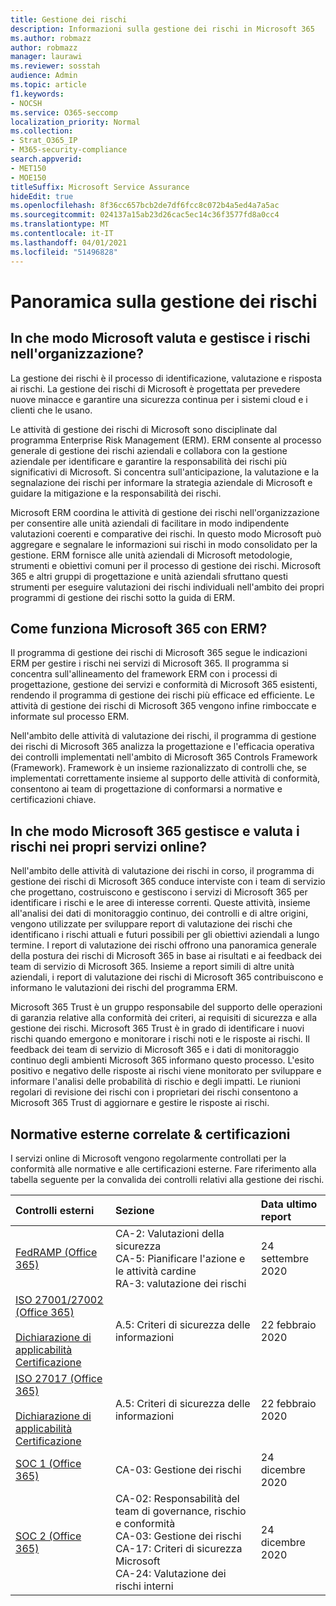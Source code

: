 ```yaml
---
title: Gestione dei rischi
description: Informazioni sulla gestione dei rischi in Microsoft 365
ms.author: robmazz
author: robmazz
manager: laurawi
ms.reviewer: sosstah
audience: Admin
ms.topic: article
f1.keywords:
- NOCSH
ms.service: O365-seccomp
localization_priority: Normal
ms.collection:
- Strat_O365_IP
- M365-security-compliance
search.appverid:
- MET150
- MOE150
titleSuffix: Microsoft Service Assurance
hideEdit: true
ms.openlocfilehash: 8f36cc657bcb2de7df6fcc8c072b4a5ed4a7a5ac
ms.sourcegitcommit: 024137a15ab23d26cac5ec14c36f3577fd8a0cc4
ms.translationtype: MT
ms.contentlocale: it-IT
ms.lasthandoff: 04/01/2021
ms.locfileid: "51496828"
---
```

# <a name="risk-management-overview"></a>Panoramica sulla gestione dei rischi

## <a name="how-does-microsoft-assess-and-manage-risk-across-the-enterprise"></a>In che modo Microsoft valuta e gestisce i rischi nell'organizzazione?

La gestione dei rischi è il processo di identificazione, valutazione e risposta ai rischi. La gestione dei rischi di Microsoft è progettata per prevedere nuove minacce e garantire una sicurezza continua per i sistemi cloud e i clienti che le usano.

Le attività di gestione dei rischi di Microsoft sono disciplinate dal programma Enterprise Risk Management (ERM). ERM consente al processo generale di gestione dei rischi aziendali e collabora con la gestione aziendale per identificare e garantire la responsabilità dei rischi più significativi di Microsoft. Si concentra sull'anticipazione, la valutazione e la segnalazione dei rischi per informare la strategia aziendale di Microsoft e guidare la mitigazione e la responsabilità dei rischi.

Microsoft ERM coordina le attività di gestione dei rischi nell'organizzazione per consentire alle unità aziendali di facilitare in modo indipendente valutazioni coerenti e comparative dei rischi. In questo modo Microsoft può aggregare e segnalare le informazioni sui rischi in modo consolidato per la gestione. ERM fornisce alle unità aziendali di Microsoft metodologie, strumenti e obiettivi comuni per il processo di gestione dei rischi. Microsoft 365 e altri gruppi di progettazione e unità aziendali sfruttano questi strumenti per eseguire valutazioni dei rischi individuali nell'ambito dei propri programmi di gestione dei rischi sotto la guida di ERM.

## <a name="how-does-microsoft-365-work-with-erm"></a>Come funziona Microsoft 365 con ERM?

Il programma di gestione dei rischi di Microsoft 365 segue le indicazioni ERM per gestire i rischi nei servizi di Microsoft 365. Il programma si concentra sull'allineamento del framework ERM con i processi di progettazione, gestione dei servizi e conformità di Microsoft 365 esistenti, rendendo il programma di gestione dei rischi più efficace ed efficiente. Le attività di gestione dei rischi di Microsoft 365 vengono infine rimboccate e informate sul processo ERM.

Nell'ambito delle attività di valutazione dei rischi, il programma di gestione dei rischi di Microsoft 365 analizza la progettazione e l'efficacia operativa dei controlli implementati nell'ambito di Microsoft 365 Controls Framework (Framework). Framework è un insieme razionalizzato di controlli che, se implementati correttamente insieme al supporto delle attività di conformità, consentono ai team di progettazione di conformarsi a normative e certificazioni chiave.

## <a name="how-does-microsoft-365-manage-and-assess-risk-in-its-online-services"></a>In che modo Microsoft 365 gestisce e valuta i rischi nei propri servizi online?

Nell'ambito delle attività di valutazione dei rischi in corso, il programma di gestione dei rischi di Microsoft 365 conduce interviste con i team di servizio che progettano, costruiscono e gestiscono i servizi di Microsoft 365 per identificare i rischi e le aree di interesse correnti. Queste attività, insieme all'analisi dei dati di monitoraggio continuo, dei controlli e di altre origini, vengono utilizzate per sviluppare report di valutazione dei rischi che identificano i rischi attuali e futuri possibili per gli obiettivi aziendali a lungo termine. I report di valutazione dei rischi offrono una panoramica generale della postura dei rischi di Microsoft 365 in base ai risultati e ai feedback dei team di servizio di Microsoft 365. Insieme a report simili di altre unità aziendali, i report di valutazione dei rischi di Microsoft 365 contribuiscono e informano le valutazioni dei rischi del programma ERM.

Microsoft 365 Trust è un gruppo responsabile del supporto delle operazioni di garanzia relative alla conformità dei criteri, ai requisiti di sicurezza e alla gestione dei rischi. Microsoft 365 Trust è in grado di identificare i nuovi rischi quando emergono e monitorare i rischi noti e le risposte ai rischi. Il feedback dei team di servizio di Microsoft 365 e i dati di monitoraggio continuo degli ambienti Microsoft 365 informano questo processo. L'esito positivo e negativo delle risposte ai rischi viene monitorato per sviluppare e informare l'analisi delle probabilità di rischio e degli impatti. Le riunioni regolari di revisione dei rischi con i proprietari dei rischi consentono a Microsoft 365 Trust di aggiornare e gestire le risposte ai rischi.

## <a name="related-external-regulations--certifications"></a>Normative esterne correlate & certificazioni

I servizi online di Microsoft vengono regolarmente controllati per la conformità alle normative e alle certificazioni esterne. Fare riferimento alla tabella seguente per la convalida dei controlli relativi alla gestione dei rischi.

| **Controlli esterni** | **Sezione** | **Data ultimo report** |
|:--------------------|:------------|:-----------------------|
| [FedRAMP (Office 365)](https://compliance.microsoft.com/compliancemanager) | CA-2: Valutazioni della sicurezza <br> CA-5: Pianificare l'azione e le attività cardine <br> RA-3: valutazione dei rischi | 24 settembre 2020 |
| [ISO 27001/27002 (Office 365)](https://servicetrust.microsoft.com/ViewPage/MSComplianceGuideV3?command=Download&downloadType=Document&downloadId=d7864d4f-e053-4cc4-a964-fa526d07c3be&tab=7027ead0-3d6b-11e9-b9e1-290b1eb4cdeb&docTab=7027ead0-3d6b-11e9-b9e1-290b1eb4cdeb_ISO_Reports) <br><br> [Dichiarazione di applicabilità](https://servicetrust.microsoft.com/ViewPage/MSComplianceGuide?command=Download&downloadType=Document&downloadId=8ee1e46b-2ada-4e7b-bb7d-4c55a8cb6fcd&docTab=4ce99610-c9c0-11e7-8c2c-f908a777fa4d_ISO_Reports) <br> [Certificazione](https://servicetrust.microsoft.com/ViewPage/MSComplianceGuideV3?command=Download&downloadType=Document&downloadId=1e84a14a-2468-45ac-9412-5e53250d57ec&tab=7027ead0-3d6b-11e9-b9e1-290b1eb4cdeb&docTab=7027ead0-3d6b-11e9-b9e1-290b1eb4cdeb_ISO_Reports) | A.5: Criteri di sicurezza delle informazioni | 22 febbraio 2020 |
| [ISO 27017 (Office 365)](https://servicetrust.microsoft.com/ViewPage/MSComplianceGuideV3?command=Download&downloadType=Document&downloadId=d7864d4f-e053-4cc4-a964-fa526d07c3be&tab=7027ead0-3d6b-11e9-b9e1-290b1eb4cdeb&docTab=7027ead0-3d6b-11e9-b9e1-290b1eb4cdeb_ISO_Reports) <br><br> [Dichiarazione di applicabilità](https://servicetrust.microsoft.com/ViewPage/MSComplianceGuide?command=Download&downloadType=Document&downloadId=8ee1e46b-2ada-4e7b-bb7d-4c55a8cb6fcd&docTab=4ce99610-c9c0-11e7-8c2c-f908a777fa4d_ISO_Reports) <br> [Certificazione](https://servicetrust.microsoft.com/ViewPage/MSComplianceGuideV3?command=Download&downloadType=Document&downloadId=70de0999-5451-43a3-9ef4-761e8fbfb1a3&tab=7027ead0-3d6b-11e9-b9e1-290b1eb4cdeb&docTab=7027ead0-3d6b-11e9-b9e1-290b1eb4cdeb_ISO_Reports) | A.5: Criteri di sicurezza delle informazioni | 22 febbraio 2020 |
| [SOC 1 (Office 365)](https://servicetrust.microsoft.com/ViewPage/MSComplianceGuideV3?command=Download&downloadType=Document&downloadId=90df3f9c-3aaf-4dbf-99d0-ca9f2991721b&tab=7027ead0-3d6b-11e9-b9e1-290b1eb4cdeb&docTab=7027ead0-3d6b-11e9-b9e1-290b1eb4cdeb_SOC_%2F_SSAE_16_Reports) | CA-03: Gestione dei rischi | 24 dicembre 2020 |
| [SOC 2 (Office 365)](https://servicetrust.microsoft.com/ViewPage/MSComplianceGuideV3?command=Download&downloadType=Document&downloadId=a73c1738-7892-42b7-acd3-87b6371c53f6&tab=7027ead0-3d6b-11e9-b9e1-290b1eb4cdeb&docTab=7027ead0-3d6b-11e9-b9e1-290b1eb4cdeb_SOC_%2F_SSAE_16_Reports) | CA-02: Responsabilità del team di governance, rischio e conformità <br> CA-03: Gestione dei rischi <br> CA-17: Criteri di sicurezza Microsoft <br> CA-24: Valutazione dei rischi interni | 24 dicembre 2020 |
